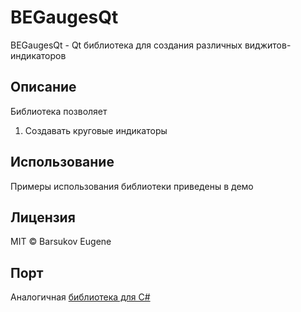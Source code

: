 # BEGaugesQt
BEGaugesQt - Qt библиотека для создания различных виджитов-индикаторов

## Описание
Библиотека позволяет
1. Создавать круговые индикаторы

## Использование
Примеры использования библиотеки приведены в демо 

## Лицензия
MIT © Barsukov Eugene

## Порт
Аналогичная [библиотека для C#](https://github.com/EugeneBA/BEGaugesCsh)
